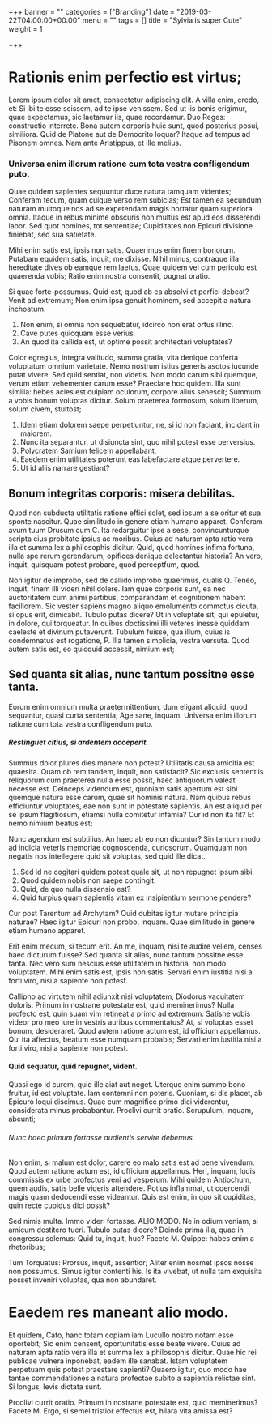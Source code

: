 +++
banner = ""
categories = ["Branding"]
date = "2019-03-22T04:00:00+00:00"
menu = ""
tags = []
title = "Sylvia is super Cute"
weight = 1

+++
# Rationis enim perfectio est virtus;

Lorem ipsum dolor sit amet, consectetur adipiscing elit. A villa enim, credo, et: Si ibi te esse scissem, ad te ipse venissem. Sed ut iis bonis erigimur, quae expectamus, sic laetamur iis, quae recordamur. Duo Reges: constructio interrete. Bona autem corporis huic sunt, quod posterius posui, similiora. Quid de Platone aut de Democrito loquar? Itaque ad tempus ad Pisonem omnes. Nam ante Aristippus, et ille melius.

### Universa enim illorum ratione cum tota vestra confligendum puto.

Quae quidem sapientes sequuntur duce natura tamquam videntes; Conferam tecum, quam cuique verso rem subicias; Est tamen ea secundum naturam multoque nos ad se expetendam magis hortatur quam superiora omnia. Itaque in rebus minime obscuris non multus est apud eos disserendi labor. Sed quot homines, tot sententiae; Cupiditates non Epicuri divisione finiebat, sed sua satietate.

Mihi enim satis est, ipsis non satis. Quaerimus enim finem bonorum. Putabam equidem satis, inquit, me dixisse. Nihil minus, contraque illa hereditate dives ob eamque rem laetus. Quae quidem vel cum periculo est quaerenda vobis; Ratio enim nostra consentit, pugnat oratio.

Si quae forte-possumus. Quid est, quod ab ea absolvi et perfici debeat? Venit ad extremum; Non enim ipsa genuit hominem, sed accepit a natura inchoatum.

1. Non enim, si omnia non sequebatur, idcirco non erat ortus illinc.
2. Cave putes quicquam esse verius.
3. An quod ita callida est, ut optime possit architectari voluptates?

Color egregius, integra valitudo, summa gratia, vita denique conferta voluptatum omnium varietate. Nemo nostrum istius generis asotos iucunde putat vivere. Sed quid sentiat, non videtis. Non modo carum sibi quemque, verum etiam vehementer carum esse? Praeclare hoc quidem. Illa sunt similia: hebes acies est cuipiam oculorum, corpore alius senescit; Summum a vobis bonum voluptas dicitur. Solum praeterea formosum, solum liberum, solum civem, stultost;

1. Idem etiam dolorem saepe perpetiuntur, ne, si id non faciant, incidant in maiorem.
2. Nunc ita separantur, ut disiuncta sint, quo nihil potest esse perversius.
3. Polycratem Samium felicem appellabant.
4. Eaedem enim utilitates poterunt eas labefactare atque pervertere.
5. Ut id aliis narrare gestiant?

## Bonum integritas corporis: misera debilitas.

Quod non subducta utilitatis ratione effici solet, sed ipsum a se oritur et sua sponte nascitur. Quae similitudo in genere etiam humano apparet. Conferam avum tuum Drusum cum C. Ita redarguitur ipse a sese, convincunturque scripta eius probitate ipsius ac moribus. Cuius ad naturam apta ratio vera illa et summa lex a philosophis dicitur. Quid, quod homines infima fortuna, nulla spe rerum gerendarum, opifices denique delectantur historia? An vero, inquit, quisquam potest probare, quod perceptfum, quod.

Non igitur de improbo, sed de callido improbo quaerimus, qualis Q. Teneo, inquit, finem illi videri nihil dolere. Iam quae corporis sunt, ea nec auctoritatem cum animi partibus, comparandam et cognitionem habent faciliorem. Sic vester sapiens magno aliquo emolumento commotus cicuta, si opus erit, dimicabit. Tubulo putas dicere? Ut in voluptate sit, qui epuletur, in dolore, qui torqueatur. In quibus doctissimi illi veteres inesse quiddam caeleste et divinum putaverunt. Tubulum fuisse, qua illum, cuius is condemnatus est rogatione, P. Illa tamen simplicia, vestra versuta. Quod autem satis est, eo quicquid accessit, nimium est;

## Sed quanta sit alias, nunc tantum possitne esse tanta.

Eorum enim omnium multa praetermittentium, dum eligant aliquid, quod sequantur, quasi curta sententia; Age sane, inquam. Universa enim illorum ratione cum tota vestra confligendum puto.

##### Restinguet citius, si ardentem acceperit.

Summus dolor plures dies manere non potest? Utilitatis causa amicitia est quaesita. Quam ob rem tandem, inquit, non satisfacit? Sic exclusis sententiis reliquorum cum praeterea nulla esse possit, haec antiquorum valeat necesse est. Deinceps videndum est, quoniam satis apertum est sibi quemque natura esse carum, quae sit hominis natura. Nam quibus rebus efficiuntur voluptates, eae non sunt in potestate sapientis. An est aliquid per se ipsum flagitiosum, etiamsi nulla comitetur infamia? Cur id non ita fit? Et nemo nimium beatus est;

Nunc agendum est subtilius. An haec ab eo non dicuntur? Sin tantum modo ad indicia veteris memoriae cognoscenda, curiosorum. Quamquam non negatis nos intellegere quid sit voluptas, sed quid ille dicat.

1. Sed id ne cogitari quidem potest quale sit, ut non repugnet ipsum sibi.
2. Quod quidem nobis non saepe contingit.
3. Quid, de quo nulla dissensio est?
4. Quid turpius quam sapientis vitam ex insipientium sermone pendere?

Cur post Tarentum ad Archytam? Quid dubitas igitur mutare principia naturae? Haec igitur Epicuri non probo, inquam. Quae similitudo in genere etiam humano apparet.

Erit enim mecum, si tecum erit. An me, inquam, nisi te audire vellem, censes haec dicturum fuisse? Sed quanta sit alias, nunc tantum possitne esse tanta. Nec vero sum nescius esse utilitatem in historia, non modo voluptatem. Mihi enim satis est, ipsis non satis. Servari enim iustitia nisi a forti viro, nisi a sapiente non potest.

Callipho ad virtutem nihil adiunxit nisi voluptatem, Diodorus vacuitatem doloris. Primum in nostrane potestate est, quid meminerimus? Nulla profecto est, quin suam vim retineat a primo ad extremum. Satisne vobis videor pro meo iure in vestris auribus commentatus? At, si voluptas esset bonum, desideraret. Quod autem ratione actum est, id officium appellamus. Qui ita affectus, beatum esse numquam probabis; Servari enim iustitia nisi a forti viro, nisi a sapiente non potest.

#### Quid sequatur, quid repugnet, vident.

Quasi ego id curem, quid ille aiat aut neget. Uterque enim summo bono fruitur, id est voluptate. Iam contemni non poteris. Quoniam, si dis placet, ab Epicuro loqui discimus. Quae cum magnifice primo dici viderentur, considerata minus probabantur. Proclivi currit oratio. Scrupulum, inquam, abeunti;

###### Nunc haec primum fortasse audientis servire debemus.

Non enim, si malum est dolor, carere eo malo satis est ad bene vivendum. Quod autem ratione actum est, id officium appellamus. Heri, inquam, ludis commissis ex urbe profectus veni ad vesperum. Mihi quidem Antiochum, quem audis, satis belle videris attendere. Potius inflammat, ut coercendi magis quam dedocendi esse videantur. Quis est enim, in quo sit cupiditas, quin recte cupidus dici possit?

Sed nimis multa. Immo videri fortasse. ALIO MODO. Ne in odium veniam, si amicum destitero tueri. Tubulo putas dicere? Deinde prima illa, quae in congressu solemus: Quid tu, inquit, huc? Facete M. Quippe: habes enim a rhetoribus;

Tum Torquatus: Prorsus, inquit, assentior; Aliter enim nosmet ipsos nosse non possumus. Simus igitur contenti his. Is ita vivebat, ut nulla tam exquisita posset inveniri voluptas, qua non abundaret.

# Eaedem res maneant alio modo.

Et quidem, Cato, hanc totam copiam iam Lucullo nostro notam esse oportebit; Sic enim censent, oportunitatis esse beate vivere. Cuius ad naturam apta ratio vera illa et summa lex a philosophis dicitur. Quae hic rei publicae vulnera inponebat, eadem ille sanabat. Istam voluptatem perpetuam quis potest praestare sapienti? Quaero igitur, quo modo hae tantae commendationes a natura profectae subito a sapientia relictae sint. Si longus, levis dictata sunt.

Proclivi currit oratio. Primum in nostrane potestate est, quid meminerimus? Facete M. Ergo, si semel tristior effectus est, hilara vita amissa est?